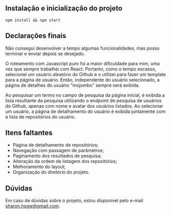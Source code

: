 ## Instalação e inicialização do projeto

`npm install && npm start`

## Declarações finais

Não consegui desenvolver a tempo algumas funcionalidades, mas posso terminar e enviar depois se desejado.

O roteamento com Javascript puro foi a maior dificuldade para mim, uma vez que sempre trabalhei com React. Portanto, como o tempo escasso, selecionei um usuário aleatório do Github e o utilizei para fazer um template para a página de usuário. Então, independente do usuário selecionado, a página de detalhes do usuário "mojombo" sempre será exibida.

Ao pesquisar um termo no campo de pesquisa da página inicial, é exibida a lista resultante da pesquisa utilizando o endpoint de pesquisa de usuários do Github, apenas com nome e avatar dos usuários listados. Ao selecionar um usuário, a página de detalhamento do usuário é exibida juntamente com a lista de repositórios do usuário.

## Itens faltantes

- Página de detalhamento de repositórios;
- Navegação com passagem de parâmetros;
- Paginamento dos resultados de pesquisa;
- Alteração da ordem de listagem dos repositórios;
- Melhoramento do layout;
- Organização do diretório do projeto.

## Dúvidas

Em caso de dúvidas sobre o projeto, estou disponível pelo e-mail sharon.hsgw@gmail.com.